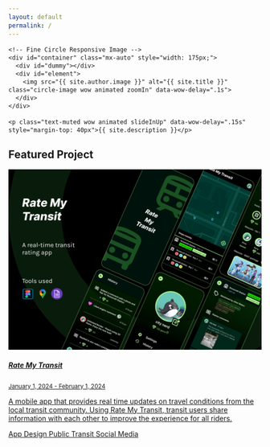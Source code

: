 ```yaml
---
layout: default
permalink: /
---
```


<div class="row justify-content-center align-items-center p-4">
  <div class="col-md-6 text-center mt-4" style="width: 100%">

    <!-- Fine Circle Responsive Image -->
    <div id="container" class="mx-auto" style="width: 175px;">
      <div id="dummy"></div>
      <div id="element">
        <img src="{{ site.author.image }}" alt="{{ site.title }}" class="circle-image wow animated zoomIn" data-wow-delay=".1s">
      </div>
    </div>

    <p class="text-muted wow animated slideInUp" data-wow-delay=".15s" style="margin-top: 40px">{{ site.description }}</p>

  </div>
</div>

## Featured Project

<div class="wow animated fadeIn" data-wow-delay=".15s">
  <a href="projects/1-rate-my-transit" class="project card text-themed" target="blank">
    <div class="row g-0">
      <div class="col-md-4">
        <img src="rmt_assets/cover.png" class="img-fluid rounded-start" alt="Rate My Transit cover image">
      </div>
      <div class="col-md-8">
        <div class="card-body">
          <h5 class="card-title">Rate My Transit</h5>
          <p class="card-text"><small class="text-body-secondary">January 1, 2024 - February 1, 2024</small></p>
          <p class="card-text">A mobile app that provides real time updates on travel conditions from the local transit community. Using Rate My Transit, transit users share information with each other to improve the experience for all riders.</p>
          <p id="tools" class="card-text">
            <span class="badge badge-pill badge-primary ml-1">App Design</span>
            <span class="badge badge-pill badge-primary ml-1">Public Transit</span>
            <span class="badge badge-pill badge-primary ml-1">Social Media</span>
          </p>
        </div>
      </div>
    </div>
  </a>
</div>
